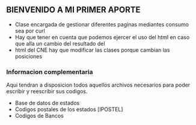 ## BIENVENIDO A MI PRIMER APORTE

 * Clase encargada de gestionar diferentes paginas mediantes consumo sea por curl
 * Hay que tener en cuenta que podemos ejercer el uso del html en caso que alla un cambio del resultado del
 * html del CNE hay que modificar las clases porque cambian las posiciones



### Informacion complementaria

Aqui tendran a disposicion todos aquellos archivos necesarios para poder escribir y reescribir sus codigos.

- Base de datos de estados
- Codigos postales de los estados [IPOSTEL]
- Codigos de Bancos


